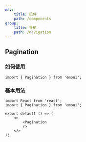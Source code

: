 ```yaml
---
nav:
    title: 组件
    path: /components
group:
    title: 导航
    path: /navigation
---
```


## Pagination
### 如何使用   
`import { Pagination } from 'emoui';`


### 基本用法

```tsx
import React from 'react';
import { Pagination } from 'emoui';

export default () => (
    <>
        <Pagination
        />
    </>
);
```
<API></API>


